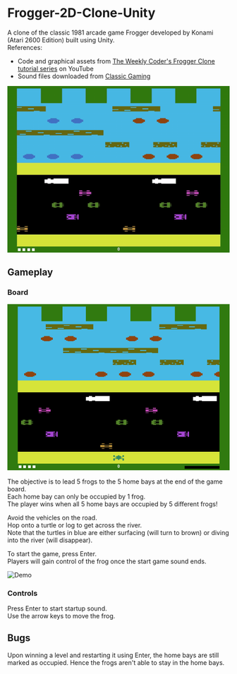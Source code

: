 # Frogger-2D-Clone-Unity
A clone of the classic 1981 arcade game Frogger developed by Konami (Atari 2600 Edition) built using Unity. <br>
References:
- Code and graphical assets from [The Weekly Coder's Frogger Clone tutorial series](https://www.youtube.com/playlist?list=PLiRrp7UEG13ZpFzUGeZ-4762FBar-ZfIA) on YouTube
- Sound files downloaded from [Classic Gaming](http://www.classicgaming.cc/classics/frogger/sounds)

![Idle](https://github.com/Gamers-Blended/Frogger-2D-Clone/blob/master/Files%20for%20ReadMe/Idle.gif)

## Gameplay
### Board
![Board](https://github.com/Gamers-Blended/Frogger-2D-Clone/blob/master/Files%20for%20ReadMe/Board.PNG)

The objective is to lead 5 frogs to the 5 home bays at the end of the game board. <br>
Each home bay can only be occupied by 1 frog. <br>
The player wins when all 5 home bays are occupied by 5 different frogs! <br>

Avoid the vehicles on the road. <br>
Hop onto a turtle or log to get across the river. <br>
Note that the turtles in blue are either surfacing (will turn to brown) or diving into the river (will disappear).

To start the game, press Enter. <br>
Players will gain control of the frog once the start game sound ends.

![Demo](https://github.com/Gamers-Blended/Frogger-2D-Clone/blob/master/Files%20for%20ReadMe/GameDemo.gif)

### Controls
Press Enter to start startup sound. <br>
Use the arrow keys to move the frog.

## Bugs
Upon winning a level and restarting it using Enter, the home bays are still marked as occupied. Hence the frogs aren't able to stay in the home bays.
